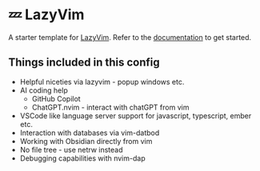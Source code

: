 # 💤 LazyVim

A starter template for [LazyVim](https://github.com/LazyVim/LazyVim).
Refer to the [documentation](https://lazyvim.github.io/installation) to get started.

## Things included in this config

- Helpful niceties via lazyvim - popup windows etc.
- AI coding help
  - GitHub Copilot
  - ChatGPT.nvim - interact with chatGPT from vim
- VSCode like language server support for javascript, typescript, ember etc.
- Interaction with databases via vim-datbod
- Working with Obsidian directly from vim
- No file tree - use netrw instead
- Debugging capabilities with nvim-dap
